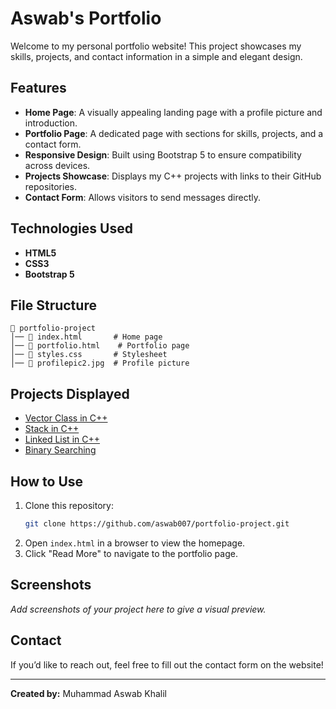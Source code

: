 # Aswab's Portfolio

Welcome to my personal portfolio website! This project showcases my skills, projects, and contact information in a simple and elegant design.

## Features
- **Home Page**: A visually appealing landing page with a profile picture and introduction.
- **Portfolio Page**: A dedicated page with sections for skills, projects, and a contact form.
- **Responsive Design**: Built using Bootstrap 5 to ensure compatibility across devices.
- **Projects Showcase**: Displays my C++ projects with links to their GitHub repositories.
- **Contact Form**: Allows visitors to send messages directly.

## Technologies Used
- **HTML5**
- **CSS3**
- **Bootstrap 5**

## File Structure
```
📁 portfolio-project
│── 📄 index.html       # Home page
│── 📄 portfolio.html    # Portfolio page
│── 📄 styles.css       # Stylesheet
│── 📄 profilepic2.jpg  # Profile picture
```

## Projects Displayed
- [Vector Class in C++](https://github.com/aswab007/Vector)
- [Stack in C++](https://github.com/aswab007/Stack)
- [Linked List in C++](https://github.com/aswab007/Link_List)
- [Binary Searching](https://github.com/aswab007/Binary-Searching)

## How to Use
1. Clone this repository:
   ```sh
   git clone https://github.com/aswab007/portfolio-project.git
   ```
2. Open `index.html` in a browser to view the homepage.
3. Click "Read More" to navigate to the portfolio page.

## Screenshots
_Add screenshots of your project here to give a visual preview._

## Contact
If you’d like to reach out, feel free to fill out the contact form on the website!

---
**Created by:** Muhammad Aswab Khalil